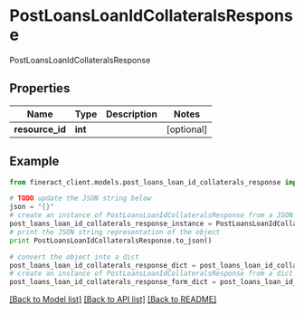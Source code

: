 # PostLoansLoanIdCollateralsResponse

PostLoansLoanIdCollateralsResponse

## Properties

Name | Type | Description | Notes
------------ | ------------- | ------------- | -------------
**resource_id** | **int** |  | [optional] 

## Example

```python
from fineract_client.models.post_loans_loan_id_collaterals_response import PostLoansLoanIdCollateralsResponse

# TODO update the JSON string below
json = "{}"
# create an instance of PostLoansLoanIdCollateralsResponse from a JSON string
post_loans_loan_id_collaterals_response_instance = PostLoansLoanIdCollateralsResponse.from_json(json)
# print the JSON string representation of the object
print PostLoansLoanIdCollateralsResponse.to_json()

# convert the object into a dict
post_loans_loan_id_collaterals_response_dict = post_loans_loan_id_collaterals_response_instance.to_dict()
# create an instance of PostLoansLoanIdCollateralsResponse from a dict
post_loans_loan_id_collaterals_response_form_dict = post_loans_loan_id_collaterals_response.from_dict(post_loans_loan_id_collaterals_response_dict)
```
[[Back to Model list]](../README.md#documentation-for-models) [[Back to API list]](../README.md#documentation-for-api-endpoints) [[Back to README]](../README.md)


